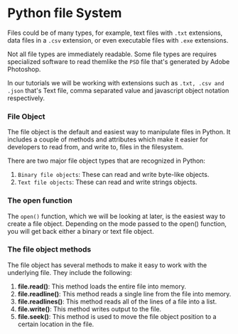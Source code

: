 # Python file System
Files could be of many types, for example, text files with `.txt` extensions, data files in a `.csv` extension, or even executable files with `.exe` extensions.

Not all file types are immediately readable. Some file types are  requires specialized software to read themlike the `PSD` file that's generated by Adobe Photoshop.

In our tutorials we will be working with extensions such as `.txt, .csv and .json` that's Text file, comma separated value and javascript object notation respectively.


### **File Object** 

The file object is the default and easiest way to manipulate files in Python. It includes a couple of methods and attributes which make it easier for developers to read from, and write to, files in the filesystem. 

There are two major file object types that are recognized in Python: 
1. `Binary file objects`: These can read and write byte-like objects.
2. `Text file objects`: These can read and write strings objects.


### **The open function**
The `open()` function, which we will be looking at later, is the easiest way to create a file object. Depending on the mode passed to the open() function, you will get back either a binary or text file object.


### The file object methods
The file object has several methods to make it easy to work with the underlying file. They include the following: 
1. **file.read()**: This method loads the entire file into memory. 
2. **file.readline()**: This method reads a single line from the file into memory. 
3. **file.readlines()**: This method reads all of the lines of a file into a list. 
4. **file.write()**: This method writes output to the file. 
5. **file.seek()**: This method is used to move the file object position to a certain location in the file.